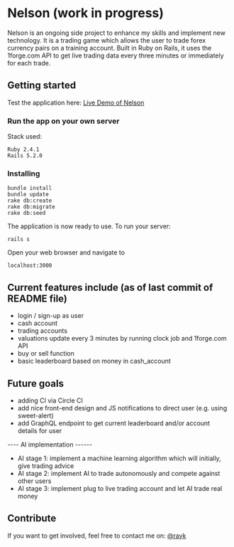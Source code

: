 # Nelson (work in progress)

Nelson is an ongoing side project to enhance my skills and implement new technology. It is a trading game which
allows the user to trade forex currency pairs on a training account. Built in Ruby on Rails, it uses the 1forge.com
API to get live trading data every three minutes or immediately for each trade.

## Getting started

Test the application here: [Live Demo of Nelson](http://nelson-says.herokuapp.com)

### Run the app on your own server
Stack used:
```
Ruby 2.4.1
Rails 5.2.0
```

### Installing
```
bundle install
bundle update
rake db:create
rake db:migrate
rake db:seed
```

The application is now ready to use.
To run your server:
```
rails s
```

Open your web browser and navigate to
```
localhost:3000
```

## Current features include (as of last commit of README file)
 * login / sign-up as user
 * cash account
 * trading accounts
 * valuations update every 3 minutes by running clock job and 1forge.com API
 * buy or sell function
 * basic leaderboard based on money in cash_account

## Future goals

* adding CI via Circle CI
* add nice front-end design and JS notifications to direct user (e.g. using sweet-alert)
* add GraphQL endpoint to get current leaderboard and/or account details for user


---- AI implementation ------
* AI stage 1: implement a machine learning algorithm which will initially, give trading advice
* AI stage 2: implement AI to trade autonomously and compete against other users
* AI stage 3: implement plug to live trading account and let AI trade real money 

## Contribute

If you want to get involved, feel free to contact me on:
[@rayk](mailto:rayk.platzek@gmail.com)
